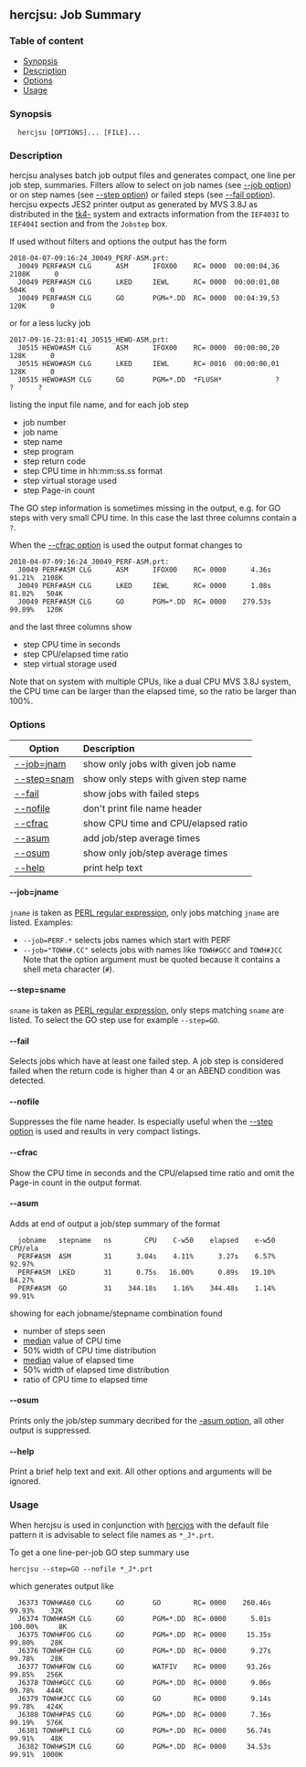 ## hercjsu: Job Summary 

### Table of content

- [Synopsis](#user-content-synopsis)
- [Description](#user-content-description)
- [Options](#user-content-options)
- [Usage](#user-content-usage)

### Synopsis <a name="synopsis"></a>
```
  hercjsu [OPTIONS]... [FILE]...
```

### Description <a name="description"></a>
hercjsu analyses batch job output files and generates compact, one line
per job step, summaries. Filters allow to select on job names (see
[--job option](#user-content-opt-job)) or on step names (see
[--step option](#user-content-opt-step)) or failed steps (see
[--fail option](#user-content-opt-fail)).
hercjsu expects JES2 printer output as generated by MVS 3.8J as
distributed in the [tk4-](http://wotho.ethz.ch/tk4-/) system and
extracts information from the `IEF403I` to `IEF404I` section and from
the `Jobstep` box.

If used without filters and options the output has the form
```
2018-04-07-09:16:24_J0049_PERF-ASM.prt:
  J0049 PERF#ASM CLG      ASM      IFOX00    RC= 0000  00:00:04,36  2108K      0
  J0049 PERF#ASM CLG      LKED     IEWL      RC= 0000  00:00:01,08   504K      0
  J0049 PERF#ASM CLG      GO       PGM=*.DD  RC= 0000  00:04:39,53   120K      0
```

or for a less lucky job
```
2017-09-16-23:01:41_J0515_HEWO-ASM.prt:
  J0515 HEWO#ASM CLG      ASM      IFOX00    RC= 0000  00:00:00,20   128K      0
  J0515 HEWO#ASM CLG      LKED     IEWL      RC= 0016  00:00:00,01   128K      0
  J0515 HEWO#ASM CLG      GO       PGM=*.DD  *FLUSH*             ?      ?      ?
```

listing the input file name, and for each job step
- job number
- job name
- step name
- step program
- step return code
- step CPU time in hh:mm:ss.ss format
- step virtual storage used
- step Page-in count

The GO step information is sometimes missing in the output, e.g. for GO steps
with very small CPU time. In this case the last three columns contain a `?`.

When the [--cfrac option](#user-content-opt-cfrac) is used the output format
changes to
```
2018-04-07-09:16:24_J0049_PERF-ASM.prt:
  J0049 PERF#ASM CLG      ASM      IFOX00    RC= 0000      4.36s  91.21%  2108K
  J0049 PERF#ASM CLG      LKED     IEWL      RC= 0000      1.08s  81.82%   504K
  J0049 PERF#ASM CLG      GO       PGM=*.DD  RC= 0000    279.53s  99.89%   120K
```

and the last three columns show
- step CPU time in seconds
- step CPU/elapsed time ratio
- step virtual storage used

Note that on system with multiple CPUs, like a dual CPU MVS 3.8J system, the
CPU time can be larger than the elapsed time, so the ratio be larger than 100%.


### Options <a name="options"></a>

| Option | Description |
| ------ | :---------- |
| [--job=jnam](#user-content-opt-job)  | show only jobs with given job name |
| [--step=snam](#user-content-opt-step) | show only steps with given step name |
| [--fail](#user-content-opt-fail)     | show jobs with failed steps |
| [--nofile](#user-content-opt-nofile) | don't print file name header |
| [--cfrac](#user-content-opt-cfrac)   | show CPU time and CPU/elapsed ratio |
| [--asum](#user-content-opt-asum)     | add job/step average times |
| [--osum](#user-content-opt-osum)     | show only job/step average times |
| [--help](#user-content-opt-help)     | print help text |

#### --job=jname <a name="opt-job"></a>
`jname` is taken as
[PERL regular expression](https://perldoc.perl.org/perlre.html),
only jobs matching `jname` are listed. Examples:
- `--job=PERF.*` selects jobs names which start with PERF
- `--job="TOWH#.CC"` selects jobs with names like `TOWH#GCC` and `TOWH#JCC`
  Note that the option argument must be quoted because it contains a
  shell meta character (`#`).

#### --step=sname <a name="opt-step"></a>
`sname` is taken as
[PERL regular expression](https://perldoc.perl.org/perlre.html),
only steps matching `sname` are listed. To select the GO step use
for example `--step=GO`.

#### --fail <a name="opt-fail"></a>
Selects jobs which have at least one failed step. A job step is considered
failed when the return code is higher than 4 or an ABEND condition was
detected.

#### --nofile <a name="opt-nofile"></a>
Suppresses the file name header. Is especially useful when the
[--step option](#user-content-opt-step) is used and results in very
compact listings.

#### --cfrac <a name="opt-cfrac"></a>
Show the CPU time in seconds and the CPU/elapsed time ratio and omit the Page-in
count in the output format.

#### --asum <a name="opt-asum"></a>
Adds at end of output a job/step summary of the format
```
  jobname   stepname   ns        CPU    C-w50    elapsed    e-w50  CPU/ela
  PERF#ASM  ASM        31      3.04s    4.11%      3.27s    6.57%   92.97%  
  PERF#ASM  LKED       31      0.75s   16.00%      0.89s   19.10%   84.27%  
  PERF#ASM  GO         31    344.18s    1.16%    344.48s    1.14%   99.91%  
```

showing for each jobname/stepname combination found
- number of steps seen
- [median](https://en.wikipedia.org/wiki/Median) value of CPU time
- 50% width of CPU time distribution
- [median](https://en.wikipedia.org/wiki/Median) value of elapsed time
- 50% width of elapsed time distribution
- ratio of CPU time to elapsed time

#### --osum <a name="opt-osum"></a>
Prints only the job/step summary decribed for the
[-asum option](#user-content-opt-asum), all other output is suppressed.

#### --help <a name="opt-help"></a>
Print a brief help text and exit.
All other options and arguments will be ignored.

### Usage <a name="usage"></a>
When hercjsu is used in conjunction with [hercjos](hercjos.md) with the
default file pattern it is advisable to select file names as `*_J*.prt`.

To get a one line-per-job GO step summary use
```
hercjsu --step=GO --nofile *_J*.prt
```
which generates output like
```
  J6373 TOWH#A60 CLG      GO       GO        RC= 0000    260.46s  99.93%    32K
  J6374 TOWH#ASM CLG      GO       PGM=*.DD  RC= 0000      5.01s 100.00%     8K
  J6375 TOWH#FOG CLG      GO       PGM=*.DD  RC= 0000     15.35s  99.80%    28K
  J6376 TOWH#FOH CLG      GO       PGM=*.DD  RC= 0000      9.27s  99.78%    28K
  J6377 TOWH#FOW CLG      GO       WATFIV    RC= 0000     93.26s  99.85%   256K
  J6378 TOWH#GCC CLG      GO       PGM=*.DD  RC= 0000      9.06s  99.78%   444K
  J6379 TOWH#JCC CLG      GO       GO        RC= 0000      9.14s  99.78%   424K
  J6380 TOWH#PAS CLG      GO       PGM=*.DD  RC= 0000      7.36s  99.19%   576K
  J6381 TOWH#PLI CLG      GO       PGM=*.DD  RC= 0000     56.74s  99.91%    48K
  J6382 TOWH#SIM CLG      GO       PGM=*.DD  RC= 0000     34.53s  99.91%  1000K
```
